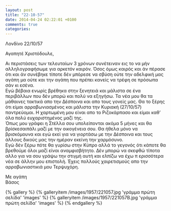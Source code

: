 ```yaml
---
layout: post
title: "22-10-57"
date: 2014-04-24 02:22:01 +0100
comments: true
categories:
---
```


Λονδίνο 22/10/57

Αγαπητέ Χριστόδουλε,

Αι περιστάσεις των τελευταίων 3 χρόνων συνέτειναν εις το να μήν αλληλογραφήσωμε για αρκετόν καιρόν. Όσος όμως καιρός και άν πέρασε ότι και άν συνέβηκε τίποτε δέν μπόρεσε να σβύση ούτε την αδελφική μας αγάπη μα ούτε και την αγάπη που πρέπει κανείς να τρέφη σε πρόσωπα σάν κι εσένα.<br/>
Εγώ βέβαια ενωρίς βρέθηκα στην ξενητειά και μάλιστα σε ένα περιβάλλων που δέν μπορώ και πολύ να εξηγήσω. Τα νέα μου θα τα μάθαινες τακτικά απο την Δέσποινα και απο τους γονείς μας. Θα το ξέρης ότι είμαι αρραβωνιασμένος και μάλιστα την Κυριακή (27/10/57) παντρεύομαι. Η χαρτωμένη μου είναι απο το Ριζοκάρπασο και είμαι καθ’ όλα πολύ ευχαριστημένος μαζί της.<br/>
Όπως μου γράφει η Στέλλα σου υπολείπονται ακόμα 5 μήνες και θα βρίσκεσαιπάλι μαζί με την οικογένεια σου. Θα ήθελα μόνο να βρισκόμουνα και εγώ εκεί για να γιορτάσω με την Δέσποινα και τους άλλους δικούς μας την ημέραν εκείνη την χαρμόσυνο.<br/>
Εγώ δέν ξέρω πότε θα γυρίσω στην Κύπρο αλλά το γεγονός ότι κάποτε θα βρεθούμε όλοι μαζί είναι αναμφισβήτητο. Δέν μπορώ να σκεφθώ  τίποτα αλλο για να σου γράψω την στιγμή αυτή και ελπίζω να έχω π ερισσότερα νέα σε άλλην μου επιστολή. Έχεις πολλούς χαιρετισμούς απο την αρραβωνιαστικιά μου Τερψυχόρη.

Με αγάπη<br/>
Βάσος

{% gallery %}
  {% galleryitem /images/1957/221057.jpg 'γράμμα πρώτη σελίδα' 'images' %}
  {% galleryitem /images/1957/221057B.jpg 'γράμμα πρώτη σελίδα' 'images' %}
{% endgallery %}
